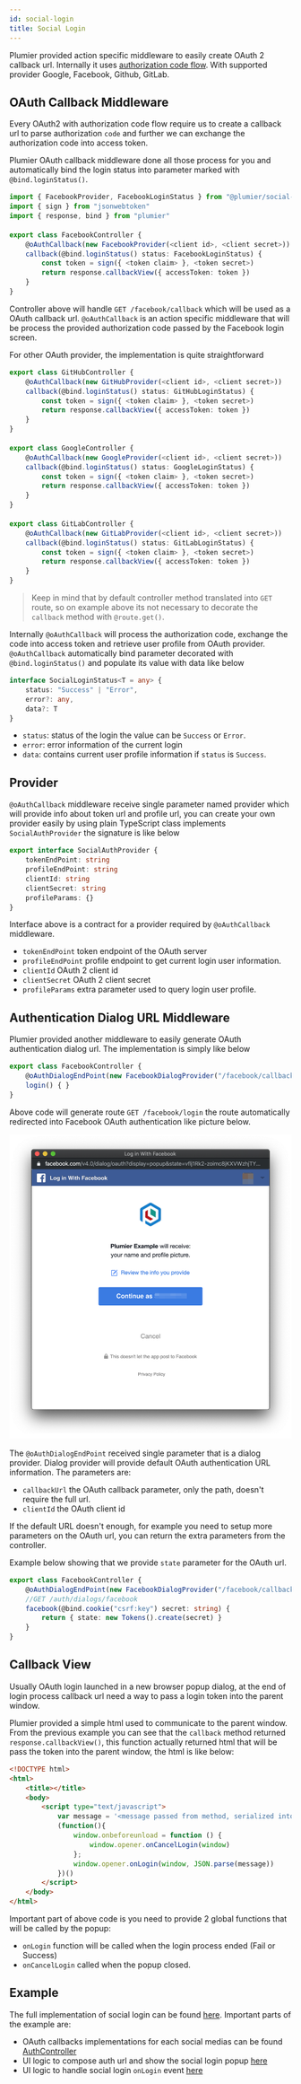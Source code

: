 ```yaml
---
id: social-login
title: Social Login
---
```


Plumier provided action specific middleware to easily create OAuth 2 callback url. Internally it uses [authorization code flow](https://developer.okta.com/blog/2018/04/10/oauth-authorization-code-grant-type). With supported provider Google, Facebook, Github, GitLab.

## OAuth Callback Middleware 
Every OAuth2 with authorization code flow require us to create a callback url to parse authorization `code` and further  we can exchange the authorization code into access token. 

Plumier OAuth callback middleware done all those process for you and automatically bind the login status into parameter marked with `@bind.loginStatus()`. 

```typescript 
import { FacebookProvider, FacebookLoginStatus } from "@plumier/social-login"
import { sign } from "jsonwebtoken"
import { response, bind } from "plumier"

export class FacebookController {
    @oAuthCallback(new FacebookProvider(<client id>, <client secret>))
    callback(@bind.loginStatus() status: FacebookLoginStatus) {
        const token = sign({ <token claim> }, <token secret>)
        return response.callbackView({ accessToken: token })
    }
} 
```

Controller above will handle `GET /facebook/callback` which will be used as a OAuth callback url. `@oAuthCallback` is an action specific middleware that will be process the provided authorization code passed by the Facebook login screen. 

For other OAuth provider, the implementation is quite straightforward 

```typescript 
export class GitHubController {
    @oAuthCallback(new GitHubProvider(<client id>, <client secret>))
    callback(@bind.loginStatus() status: GitHubLoginStatus) {
        const token = sign({ <token claim> }, <token secret>)
        return response.callbackView({ accessToken: token })
    }
} 

export class GoogleController {
    @oAuthCallback(new GoogleProvider(<client id>, <client secret>))
    callback(@bind.loginStatus() status: GoogleLoginStatus) {
        const token = sign({ <token claim> }, <token secret>)
        return response.callbackView({ accessToken: token })
    }
} 

export class GitLabController {
    @oAuthCallback(new GitLabProvider(<client id>, <client secret>))
    callback(@bind.loginStatus() status: GitLabLoginStatus) {
        const token = sign({ <token claim> }, <token secret>)
        return response.callbackView({ accessToken: token })
    }
} 
```

> Keep in mind that by default controller method translated into `GET` route, so on example above its not necessary to decorate the `callback` method with  `@route.get()`.

Internally `@oAuthCallback` will process the authorization code, exchange the code into access token and retrieve user profile from OAuth provider. `@oAuthCallback` automatically bind parameter decorated with `@bind.loginStatus()` and populate its value with data like below


```typescript
interface SocialLoginStatus<T = any> {
    status: "Success" | "Error",
    error?: any,
    data?: T
}
```

* `status`: status of the login the value can be `Success` or `Error`.
* `error`: error information of the current login
* `data`: contains current user profile information if `status` is `Success`.

## Provider
`@oAuthCallback` middleware receive single parameter named provider which will provide info about token url and profile url, you can create your own provider easily by using plain TypeScript class implements `SocialAuthProvider` the signature is like below

```typescript
export interface SocialAuthProvider {
    tokenEndPoint: string
    profileEndPoint: string
    clientId: string
    clientSecret: string
    profileParams: {}
}
```

Interface above is a contract for a provider required by `@oAuthCallback` middleware.

* `tokenEndPoint` token endpoint of the OAuth server 
* `profileEndPoint` profile endpoint to get current login user information.
* `clientId` OAuth 2 client id
* `clientSecret` OAuth 2 client secret 
* `profileParams` extra parameter used to query login user profile.


## Authentication Dialog URL Middleware
Plumier provided another middleware to easily generate OAuth authentication dialog url. The implementation is simply like below

```typescript
export class FacebookController {
    @oAuthDialogEndPoint(new FacebookDialogProvider("/facebook/callback", process.env.FACEBOOK_CLIENT_ID))
    login() { }
}
```

Above code will generate route `GET /facebook/login` the route automatically redirected into Facebook OAuth authentication like picture below. 

![facebook](../assets/facebook-oauth-dialog.png)

The `@oAuthDialogEndPoint` received single parameter that is a dialog provider. Dialog provider will provide default OAuth authentication URL information. The parameters are: 
* `callbackUrl` the OAuth callback parameter, only the path, doesn't require the full url.
* `clientId` the OAuth client id

If the default URL doesn't enough, for example you need to setup more parameters on the OAuth url, you can return the extra parameters from the controller. 

Example below showing that we provide `state` parameter for the OAuth url. 

```typescript
export class FacebookController {
    @oAuthDialogEndPoint(new FacebookDialogProvider("/facebook/callback", process.env.FACEBOOK_CLIENT_ID))
    //GET /auth/dialogs/facebook
    facebook(@bind.cookie("csrf:key") secret: string) {
        return { state: new Tokens().create(secret) }
    }
}
```

## Callback View 
Usually OAuth login launched in a new browser popup dialog, at the end of login process callback url need a way to pass a login token into the parent window. 

Plumier provided a simple html used to communicate to the parent window. From the previous example you can see that the `callback` method returned `response.callbackView()`, this function actually returned html that will be pass the token into the parent window, the html is like below:

```html
<!DOCTYPE html>
<html>
    <title></title>
    <body>
        <script type="text/javascript">
            var message = '<message passed from method, serialized into json>';
            (function(){
                window.onbeforeunload = function () {
                    window.opener.onCancelLogin(window)
                };
                window.opener.onLogin(window, JSON.parse(message))
            })()
        </script>
    </body>
</html>
```

Important part of above code is you need to provide 2 global functions that will be called by the popup: 

* `onLogin` function will be called when the login process ended (Fail or Success)
* `onCancelLogin` called when the popup closed.


## Example
The full implementation of social login can be found [here](https://github.com/plumier/tutorial-monorepo-social-login). Important parts of the example are: 

* OAuth callbacks implementations for each social medias can be found [AuthController](https://github.com/plumier/tutorial-monorepo-social-login/blob/eba5a1da0f14a452011673ec731a414392afae35/packages/server/src/controller/auth-controller.ts#L77)
* UI logic to compose auth url and show the social login popup [here](https://github.com/plumier/tutorial-monorepo-social-login/blob/eba5a1da0f14a452011673ec731a414392afae35/packages/ui/src/page/popup.ts#L1)
* UI logic to handle social login `onLogin` event [here](https://github.com/plumier/tutorial-monorepo-social-login/blob/3497b498857011ec794e761446c9ff73207d5683/packages/ui/src/App.tsx#L10)